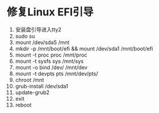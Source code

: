 # 修复Linux EFI引导
1. 安装盘引导进入tty2
2. sudo su
3. mount /dev/sda5 /mnt
4. mkdir -p /mnt/boot/efi && mount /dev/sda1 /mnt/boot/efi
5. mount -t proc proc /mnt/proc
6. mount -t sysfs sys /mnt/sys
7. mount -o bind /dev/ /mnt/dev
8. mount -t devpts pts /mnt/dev/pts/
9. chroot /mnt
10. grub-install /dev/sda1
11. update-grub2
12. exit
13. reboot